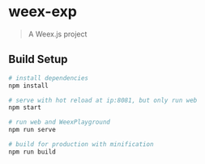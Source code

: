# weex-exp

> A Weex.js project

## Build Setup

``` bash
# install dependencies
npm install

# serve with hot reload at ip:8081, but only run web
npm start

# run web and WeexPlayground
npm run serve

# build for production with minification
npm run build
```

